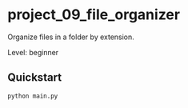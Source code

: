 # project_09_file_organizer

Organize files in a folder by extension.

Level: beginner

## Quickstart

```bash
python main.py
```

